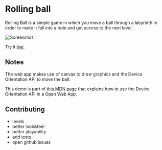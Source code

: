 # Rolling ball

Rolling Ball is a simple game in which you move a ball through a labyrinth in order to make it fall into a hole and get access to the next level.

![Screenshot](http://www.francesco.iovine.name/mdn/rolling-ball/public_html/img/screenshots/rolling-ball.png)

Try it [live](http://goo.gl/NUfKQi).

## Notes

The web app makes use of canvas to draw graphics and the Device Orientation API to move the ball.

This demo is part of [this MDN page](https://developer.mozilla.org/en-US/Apps/Build/gather_and_modify_data/Keep_it_level_responding_to_device_orientation_changes) that explains how to use the Device Orientation API in a Open Web App.

## Contributing

- levels
- better look&feel
- better playability
- add tests
- open github issues
